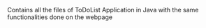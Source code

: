 Contains all the files of ToDoList Application in Java with the same functionalities done on the webpage
